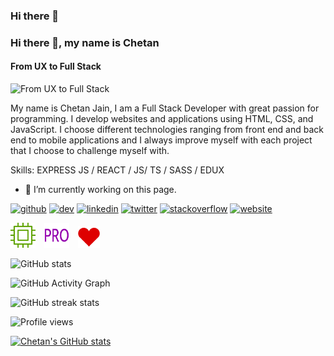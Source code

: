 ### Hi there 👋

<!--
**jainChetan81/jainChetan81** is a ✨ _special_ ✨ repository because its `README.md` (this file) appears on your GitHub profile.

Here are some ideas to get you started:

- 🔭 I’m currently working on ...
- 🌱 I’m currently learning ...
- 👯 I’m looking to collaborate on ...
- 🤔 I’m looking for help with ...
- 💬 Ask me about ...
- 📫 How to reach me: ...
- 😄 Pronouns: ...
- ⚡ Fun fact: ...
-->
### Hi there 👋, my name is Chetan
#### From UX to Full Stack
![From UX to Full Stack](https://ik.imagekit.io/clhowstalgz/banner)

My name is Chetan Jain, I am a Full Stack Developer with great passion for programming. I develop websites and applications using HTML, CSS, and JavaScript. I choose different technologies ranging from front end and back end to mobile applications and I always improve myself with each project that I choose to challenge myself with.

Skills: EXPRESS JS / REACT / JS/ TS / SASS / EDUX

- 🔭 I’m currently working on this page. 


[<img src='https://cdn.jsdelivr.net/npm/simple-icons@3.0.1/icons/github.svg' alt='github' height='40'>](https://github.com/https://github.com/jainChetan81)  [<img src='https://cdn.jsdelivr.net/npm/simple-icons@3.0.1/icons/dev-dot-to.svg' alt='dev' height='40'>](https://dev.to/https://dev.to/jainchetan81)  [<img src='https://cdn.jsdelivr.net/npm/simple-icons@3.0.1/icons/linkedin.svg' alt='linkedin' height='40'>](https://www.linkedin.com/in/https://www.linkedin.com/in/jainchetan81//)  [<img src='https://cdn.jsdelivr.net/npm/simple-icons@3.0.1/icons/twitter.svg' alt='twitter' height='40'>](https://twitter.com/https://twitter.com/jainchetn)  [<img src='https://cdn.jsdelivr.net/npm/simple-icons@3.0.1/icons/stackoverflow.svg' alt='stackoverflow' height='40'>](https://stackoverflow.com/users/https://stackoverflow.com/users/10671677/jainchetan81)  [<img src='https://cdn.jsdelivr.net/npm/simple-icons@3.0.1/icons/icloud.svg' alt='website' height='40'>](https://thechetanjain.in/)  

<a href='https://docs.github.com/en/developers'><img src='https://raw.githubusercontent.com/acervenky/animated-github-badges/master/assets/devbadge.gif' width='40' height='40'></a> <a href='https://github.com/pricing'><img src='https://raw.githubusercontent.com/acervenky/animated-github-badges/master/assets/pro.gif' width='40' height='40'></a> <a href='https://docs.github.com/en/github/supporting-the-open-source-community-with-github-sponsors'><img src='https://raw.githubusercontent.com/acervenky/animated-github-badges/master/assets/sponsorbadge.gif' width='35' height='35'></a> 

![GitHub stats](https://github-readme-stats.vercel.app/api?username=https://github.com/jainChetan81&show_icons=true)  

![GitHub Activity Graph](https://activity-graph.herokuapp.com/graph?username=https://github.com/jainChetan81)  

![GitHub streak stats](https://github-readme-streak-stats.herokuapp.com/?user=https://github.com/jainChetan81)  

![Profile views](https://gpvc.arturio.dev/https://github.com/jainChetan81)  

[![Chetan's GitHub stats](https://github-readme-stats.vercel.app/api?username=jainChetan81)](https://github.com/jainChetan81/github-readme-stats)
